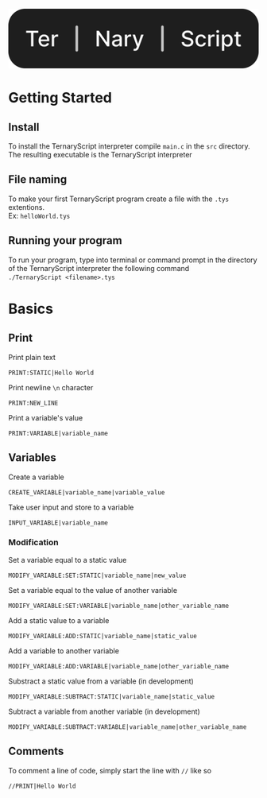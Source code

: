 ![TernaryScript](./logo/logo.svg)
# Getting Started
## Install
To install the TernaryScript interpreter compile `main.c` in the `src` directory. The resulting executable is the TernaryScript interpreter
## File naming
To make your first TernaryScript program create a file with the `.tys` extentions.
<br>
Ex: `helloWorld.tys`
## Running your program
To run your program, type into terminal or command prompt in the directory of the TernaryScript interpreter the following command
<br>
`./TernaryScript <filename>.tys`
# Basics
## Print
Print plain text
```
PRINT:STATIC|Hello World
```
Print newline `\n` character
```
PRINT:NEW_LINE
```
Print a variable's value
```
PRINT:VARIABLE|variable_name
```
## Variables
Create a variable
```
CREATE_VARIABLE|variable_name|variable_value
```
Take user input and store to a variable
```
INPUT_VARIABLE|variable_name
```
### Modification
Set a variable equal to a static value
```
MODIFY_VARIABLE:SET:STATIC|variable_name|new_value
```
Set a variable equal to the value of another variable
```
MODIFY_VARIABLE:SET:VARIABLE|variable_name|other_variable_name
```
Add a static value to a variable
```
MODIFY_VARIABLE:ADD:STATIC|variable_name|static_value
```
Add a variable to another variable
```
MODIFY_VARIABLE:ADD:VARIABLE|variable_name|other_variable_name
```
Substract a static value from a variable (in development)
```
MODIFY_VARIABLE:SUBTRACT:STATIC|variable_name|static_value
```
Subtract a variable from another variable (in development)
```
MODIFY_VARIABLE:SUBTRACT:VARIABLE|variable_name|other_variable_name
```
## Comments
To comment a line of code, simply start the line with `//` like so
```
//PRINT|Hello World
```
